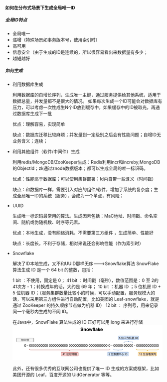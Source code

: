 #### 如何在分布式场景下生成全局唯一ID
##### 全局ID特点
+ 全局唯一
+ 递增（特殊场景如事务版本号，使用索引时）
+ 高可用
+ 信息安全（由于生成的ID是连续的，所以很容易看出来数据量有多少；
+ 越短越好

##### 如何生成
+ 利用数据库生成

	利用数据库的自增长序列，生成唯一主键，通过服务提供给其他系统，适用于数据总量，并发量都不是很大的情况。
	如果每次生成一个ID可能会对数据库有压力，可以考虑一次性成生N个ID放到缓存中，如果缓存中的ID被取光，再通过数据库生成下一批
	
	优点：理解容易，实现简单
	
	缺点：数据库迁移比较麻烦；并发量到一定级别之后会有性能问题；自增ID无业务含义；连续；
	
+ 利用其他组件（软件/中间件）生成

	利用redis/MongoDB/ZooKeeper生成：Redis利用incr和increby;MongoDB的ObjectId；zk通过znode数据版本；都可以生成全局的唯一标识码。
	
	优点：性能高于数据库；可以使用集群部署；Id内自带一些含义（时间戳）
	
	缺点：和数据库一样，需要引入对应的组件/软件，增加了系统的复杂度；生成全局唯一ID的系统（服务），会成为一个单点，有风险；
	
+ UUID

	生成唯一标识码最常用的算法。生成因素包括：MaC地址、时间戳、命名空间、随机或伪随机数、时序等元素。
	
	优点：本地生成，没有网络消耗，不需要第三方组件 ，生成简单、性能好
	
	缺点：长度长，不利于存储，相对来说还会影响性能（作为索引时）
	
+ Snowflake
	
	解决了ID本地生成，又不和UUID那样无序--->Snowflake算法
	SnowFlake 算法生成 ID 是一个 64 bit 的整数，包括：
	
	1 bit ：不使用，固定是 0；
	41 bit ：时间戳（毫秒），数值范围是：0 至 2的41次方 - 1；转换成年的话，大约是 69 年；
	10 bit ：机器 ID ；5 位机房 ID + 5 位机器 ID；（服务集群数量比较小的时候，可以手动配置，服务规模大的话，可以采用第三方组件进行自动配置，比如美团的 Leaf-snowflake，就是通过 ZooKeeper 的持久顺序节点做为机器 ID）
	12 bit ： 序列号，用来记录同一个毫秒内生成的不同 ID。
	
	在Java中，SnowFlake 算法生成的 ID 正好可以用 long 来进行存储
	![snowflake](record_files/1.png)
	
	此外，还有很多优秀的互联网公司也提供了唯一 ID 生成的方案或框架，比如美团开源的 Leaf，百度开源的 UidGenerator 等等。
